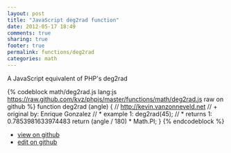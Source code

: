 ```yaml
---
layout: post
title: "JavaScript deg2rad function"
date: 2012-05-17 18:49
comments: true
sharing: true
footer: true
permalink: functions/deg2rad
categories: math
---
```

A JavaScript equivalent of PHP's deg2rad
<!-- more -->
{% codeblock math/deg2rad.js lang:js https://raw.github.com/kvz/phpjs/master/functions/math/deg2rad.js raw on github %}
function deg2rad (angle) {
    // http://kevin.vanzonneveld.net
    // +   original by: Enrique Gonzalez
    // *     example 1: deg2rad(45);
    // *     returns 1: 0.7853981633974483
    return (angle / 180) * Math.PI;
}
{% endcodeblock %}
<ul>
 <li><a href="https://github.com/kvz/phpjs/blob/master/functions/math/deg2rad.js">view on github</a></li>
 <li><a href="https://github.com/kvz/phpjs/edit/master/functions/math/deg2rad.js">edit on github</a></li>
</ul>
